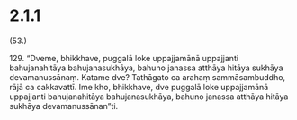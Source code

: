 # 2.1.1

(53.)

129\. “Dveme, bhikkhave, puggalā loke uppajjamānā uppajjanti bahujanahitāya bahujanasukhāya, bahuno janassa atthāya hitāya sukhāya devamanussānaṃ. Katame dve? Tathāgato ca arahaṃ sammāsambuddho, rājā ca cakkavattī. Ime kho, bhikkhave, dve puggalā loke uppajjamānā uppajjanti bahujanahitāya bahujanasukhāya, bahuno janassa atthāya hitāya sukhāya devamanussānan”ti.
